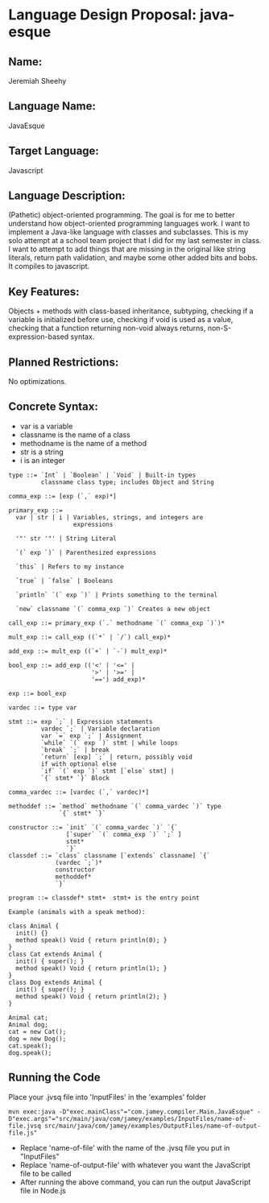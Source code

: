 # Language Design Proposal: java-esque

## Name:
Jeremiah Sheehy

## Language Name:
JavaEsque

## Target Language:
Javascript

## Language Description:
(Pathetic) object-oriented programming.  The goal is for me to better understand how object-oriented programming languages work.  I want to implement a Java-like language with classes and subclasses. This is my solo attempt at a school team project that I did for my last semester in class. I want to attempt to add things that are missing in the original like string literals, return path validation, and maybe some other added bits and bobs. It compiles to javascript.

## Key Features:
Objects + methods with class-based inheritance, subtyping, checking if a variable is initialized before use, checking if void is used as a value, checking that a function returning non-void always returns, non-S-expression-based syntax.

## Planned Restrictions: 
No optimizations.

## Concrete Syntax:
- var is a variable
- classname is the name of a class
- methodname is the name of a method
- str is a string
- i is an integer

```
type ::= `Int` | `Boolean` | `Void` | Built-in types
         classname class type; includes Object and String

comma_exp ::= [exp (`,` exp)*]

primary_exp ::=
  var | str | i | Variables, strings, and integers are     
                  expressions

  '"' str '"' | String Literal

  `(` exp `)` | Parenthesized expressions

  `this` | Refers to my instance

  `true` | `false` | Booleans

  `println` `(` exp `)` | Prints something to the terminal

  `new` classname `(` comma_exp `)` Creates a new object

call_exp ::= primary_exp (`.` methodname `(` comma_exp `)`)*

mult_exp ::= call_exp ((`*` | `/`) call_exp)*

add_exp ::= mult_exp ((`+` | `-`) mult_exp)*

bool_exp ::= add_exp (('<' | '<=' |
                       '>' | '>=' |
                       '==') add_exp)*

exp ::= bool_exp

vardec ::= type var

stmt ::= exp `;` | Expression statements
         vardec `;` | Variable declaration
         var `=` exp `;` | Assignment
         `while` `(` exp `)` stmt | while loops
         `break` `;` | break
         `return` [exp] `;` | return, possibly void
         if with optional else
         `if` `(` exp `)` stmt [`else` stmt] | 
         `{` stmt* `}` Block

comma_vardec ::= [vardec (`,` vardec)*]

methoddef ::= `method` methodname `(` comma_vardec `)` type
              `{` stmt* `}`

constructor ::= `init` `(` comma_vardec `)` `{`
                [`super` `(` comma_exp `)` `;` ]
                stmt*
                `}`
classdef ::= `class` classname [`extends` classname] `{`
             (vardec `;`)*
             constructor
             methoddef*
             `}`

program ::= classdef* stmt+  stmt+ is the entry point
```

```
Example (animals with a speak method):

class Animal {
  init() {}
  method speak() Void { return println(0); }
}
class Cat extends Animal {
  init() { super(); }
  method speak() Void { return println(1); }
}
class Dog extends Animal {
  init() { super(); }
  method speak() Void { return println(2); }
}

Animal cat;
Animal dog;
cat = new Cat();
dog = new Dog();
cat.speak();
dog.speak();
```

## Running the Code ##
Place your .jvsq file into 'InputFiles' in the 'examples' folder
```console
mvn exec:java -D"exec.mainClass"="com.jamey.compiler.Main.JavaEsque" -D"exec.args"="src/main/java/com/jamey/examples/InputFiles/name-of-file.jvsq src/main/java/com/jamey/examples/OutputFiles/name-of-output-file.js"
```
- Replace 'name-of-file' with the name of the .jvsq file you put in "InputFiles"
- Replace 'name-of-output-file' with whatever you want the JavaScript file to be called
- After running the above command, you can run the output JavaScript file in Node.js

